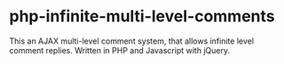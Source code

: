php-infinite-multi-level-comments
=================================

This an AJAX multi-level comment system, that allows infinite level comment replies. Written in PHP and Javascript with jQuery.
